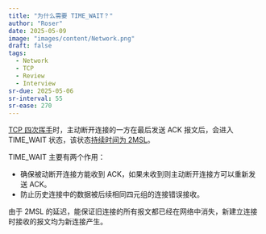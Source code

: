 ```yaml
---
title: "为什么需要 TIME_WAIT？"
author: "Roser"
date: 2025-05-09
image: "images/content/Network.png"
draft: false
tags:
  - Network
  - TCP
  - Review
  - Interview
sr-due: 2025-05-06
sr-interval: 55
sr-ease: 270
---
```

[TCP 四次挥手](../../TCP/TCP-四次挥手)时，主动断开连接的一方在最后发送 ACK 报文后，会进入 TIME_WAIT 状态，该状态[持续时间为 2MSL](../为什么-TIME_WAIT-等待时间为-2MSL？)。

TIME_WAIT 主要有两个作用：

- 确保被动断开连接方能收到 ACK，如果未收到则主动断开连接方可以重新发送 ACK。
- 防止历史连接中的数据被后续相同四元组的连接错误接收。

由于 2MSL 的延迟，能保证旧连接的所有报文都已经在网络中消失，新建立连接时接收的报文均为新连接产生。